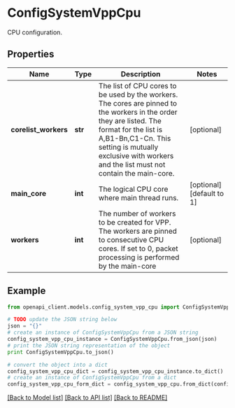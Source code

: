 # ConfigSystemVppCpu

CPU configuration.

## Properties

Name | Type | Description | Notes
------------ | ------------- | ------------- | -------------
**corelist_workers** | **str** | The list of CPU cores to be used by the workers. The cores are pinned to the workers in the order they are listed. The format for the list is A,B1-Bn,C1-Cn. This setting is mutually exclusive with workers and the list must not contain the main-core. | [optional] 
**main_core** | **int** | The logical CPU core where main thread runs. | [optional] [default to 1]
**workers** | **int** | The number of workers to be created for VPP. The workers are pinned to consecutive CPU cores. If set to 0, packet processing is performed by the main-core | [optional] 

## Example

```python
from openapi_client.models.config_system_vpp_cpu import ConfigSystemVppCpu

# TODO update the JSON string below
json = "{}"
# create an instance of ConfigSystemVppCpu from a JSON string
config_system_vpp_cpu_instance = ConfigSystemVppCpu.from_json(json)
# print the JSON string representation of the object
print ConfigSystemVppCpu.to_json()

# convert the object into a dict
config_system_vpp_cpu_dict = config_system_vpp_cpu_instance.to_dict()
# create an instance of ConfigSystemVppCpu from a dict
config_system_vpp_cpu_form_dict = config_system_vpp_cpu.from_dict(config_system_vpp_cpu_dict)
```
[[Back to Model list]](../README.md#documentation-for-models) [[Back to API list]](../README.md#documentation-for-api-endpoints) [[Back to README]](../README.md)


